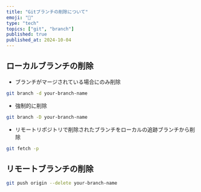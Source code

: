 ```yaml
---
title: "Gitブランチの削除について"
emoji: "🌿"
type: "tech"
topics: ["git", "branch"]
published: true
published_at: 2024-10-04
---
```


## ローカルブランチの削除

- ブランチがマージされている場合にのみ削除

```bash
git branch -d your-branch-name
```

- 強制的に削除

```bash
git branch -D your-branch-name
```

- リモートリポジトリで削除されたブランチをローカルの追跡ブランチから削除

```bash
git fetch -p
```

## リモートブランチの削除

```bash
git push origin --delete your-branch-name
```
